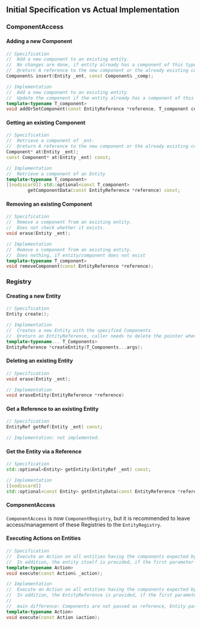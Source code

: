 ﻿## Initial Specification vs Actual Implementation

### ComponentAccess

#### Adding a new Component
```c++
// Specification
//  Add a new component to an existing entity.
//  No changes are done, if entity already has a component of this type.
//  @return A reference to the new component or the already existing component.
Component& insert(Entity _ent, const Component& _comp);

// Implementation
//  Add a new component to an existing entity.
//  Update the component if the entity already has a component of this type.
template<typename T_component>
void addOrSetComponent(const EntityReference *reference, T_component component);
```

#### Getting an existing Component
```c++
// Specification
//  Retrieve a component of _ent.
//  @return A reference to the new component or the already existing component.
Component* at(Entity _ent);
const Component* at(Entity _ent) const;

// Implementation
//  Retrieve a component of an Entity
template<typename T_component>
[[nodiscard]] std::optional<const T_component>
        getComponentData(const EntityReference *reference) const;
```

#### Removing an existing Component
```c++
// Specification
//  Remove a component from an existing entity.
//  Does not check whether it exists.
void erase(Entity _ent);

// Implementation
//  Remove a component from an existing entity.
//  Does nothing, if entity/component does not exist
template<typename T_component>
void removeComponent(const EntityReference *reference);
```

### Registry

#### Creating a new Entity
```c++
// Specification
Entity create();

// Implementation
//  Creates a new Entity with the specified Components
//  @return an EntityReference, caller needs to delete the pointer when done.
template<typename... T_Components>
EntityReference *createEntity(T_Components...args);
```

#### Deleting an existing Entity
```c++
// Specification
void erase(Entity _ent);

// Implementation
void eraseEntity(EntityReference *reference)
```

#### Get a Reference to an existing Entity
```c++
// Specification
EntityRef getRef(Entity _ent) const;

// Implementation: not implemented.
```

#### Get the Entity via a Reference
```c++
// Specification
std::optional<Entity> getEntity(EntityRef _ent) const;

// Implementation
[[nodiscard]]
std::optional<const Entity> getEntityData(const EntityReference *reference) const;
```

#### ComponentAccess
`ComponentAccess` is now `ComponentRegistry`, but it is recommended to leave
access/management of these Registries to the `EntityRegistry`.

#### Executing Actions on Entities
```c++
// Specification
//  Execute an Action on all entities having the components expected by Action::operator(component_type&...).
//  In addition, the entity itself is provided, if the first parameter is of type Entity
template<typename Action>
void execute(const Action& _action);

// Implementation
//  Execute an Action on all entities having the components expected by Action::operator(TComponent ...).
//  In addition, the EntityReference is provided, if the first parameter is of type EntityReference. (const EntityReference *)
//
//  main difference: Components are not passed as reference, Entity passed as const pointer.
template<typename Action>
void execute(const Action &action);
```